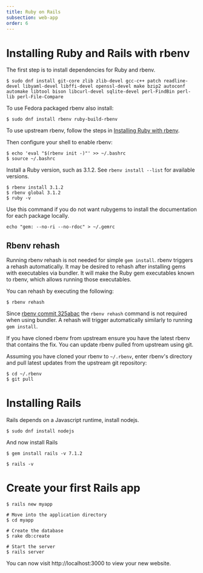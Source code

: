 ```yaml
---
title: Ruby on Rails      
subsection: web-app
order: 6
---
```


# Installing Ruby and Rails with rbenv

The first step is to install dependencies for Ruby and rbenv.

```console
$ sudo dnf install git-core zlib zlib-devel gcc-c++ patch readline-devel libyaml-devel libffi-devel openssl-devel make bzip2 autoconf automake libtool bison libcurl-devel sqlite-devel perl-FindBin perl-lib perl-File-Compare
```

To use Fedora packaged rbenv also install:
```console
$ sudo dnf install rbenv ruby-build-rbenv
```

To use upstream rbenv, follow the steps in [Installing Ruby with
rbenv](/tech/languages/ruby/ruby-installation.html#installing-ruby-with-rbenv).

Then configure your shell to enable rbenv:

```console
$ echo 'eval "$(rbenv init -)"' >> ~/.bashrc
$ source ~/.bashrc
```

Install a Ruby version, such as 3.1.2. See `rbenv install --list` for available versions.

```console
$ rbenv install 3.1.2
$ rbenv global 3.1.2
$ ruby -v
```
Use this command if you do not want rubygems to install the documentation for each package locally.

```console
echo "gem: --no-ri --no-rdoc" > ~/.gemrc
```

## Rbenv rehash

Running rbenv rehash is not needed for simple `gem install`. rbenv triggers a rehash automatically.
It may be desired to rehash after installing gems with executables via bundler.
It will make the Ruby gem executables known to rbenv, which allows running those executables.

You can rehash by executing the following:

```console
$ rbenv rehash
```

Since [rbenv commit 325abac](https://github.com/rbenv/rbenv/commit/325abac17de79a230152bb7038126a0641c6aa64)
the `rbenv rehash` command is not required when using bundler.
A rehash will trigger automatically similarly to running `gem install`.

If you have cloned rbenv from upstream ensure you have the latest rbenv that contains the fix.
You can update rbenv pulled from upstream using git.

Assuming you have cloned your rbenv to `~/.rbenv`, enter rbenv's directory and pull latest updates
from the upstream git repository:

```console
$ cd ~/.rbenv
$ git pull
```

# Installing Rails

Rails depends on a Javascript runtime, install nodejs.

```console
$ sudo dnf install nodejs
```

And now install Rails

```console
$ gem install rails -v 7.1.2
```

```console
$ rails -v
```

# Create your first Rails app

```console
$ rails new myapp

# Move into the application directory
$ cd myapp

# Create the database
$ rake db:create

# Start the server
$ rails server
```
You can now visit http://localhost:3000 to view your new website.
